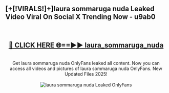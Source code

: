 <h2>[+[!VIRALS!]+]laura sommaruga nuda Leaked Video Viral On Social X Trending Now - u9ab0</h2>
<br>
<div align="center">
<h2><a href="https://libra.edu.pl?laura_sommaruga_nuda" rel="nofollow">🔴 CLICK HERE 🌐==►► laura_sommaruga_nuda</a></h2>
<br>
Get laura sommaruga nuda OnlyFans leaked all content. Now you can access all videos and pictures of laura sommaruga nuda OnlyFans. New Updated Files 2025!
<br>
<br>
<a href="https://libra.edu.pl?laura_sommaruga_nuda" rel="nofollow" data-target="animated-image.originalLink"><img src="https://i.ibb.co.com/WyWwxjT/player-gif2.gif" alt="laura sommaruga nuda Leaked OnlyFans" style="max-width: 100%; display: inline-block;" data-target="animated-image.originalImage"></a>
</div>
<br>